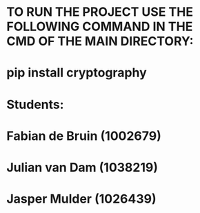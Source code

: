 # TO RUN THE PROJECT USE THE FOLLOWING COMMAND IN THE CMD OF THE MAIN DIRECTORY:
# pip install cryptography



# Students:
# Fabian de Bruin (1002679)
# Julian van Dam (1038219)
# Jasper Mulder (1026439)
